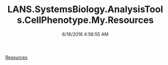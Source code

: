 ﻿---
title: LANS.SystemsBiology.AnalysisTools.CellPhenotype.My.Resources
date: 6/16/2016 4:56:55 AM
---

[Resources](T-LANS.SystemsBiology.AnalysisTools.CellPhenotype.My.Resources.Resources.html)
